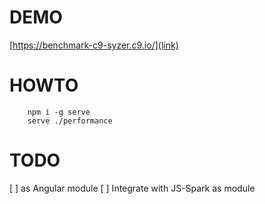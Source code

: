 DEMO
====
[https://benchmark-c9-syzer.c9.io/](link)

HOWTO
=====

        npm i -g serve
        serve ./performance

TODO
====
[ ] as Angular module
[ ] Integrate with JS-Spark as module
